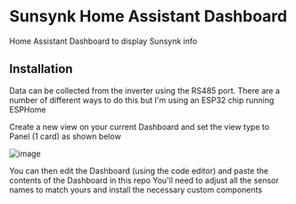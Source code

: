 # Sunsynk Home Assistant Dashboard
Home Assistant Dashboard to display Sunsynk info

## Installation
Data can be collected from the inverter using the RS485 port. There are a number of different ways to do this but I'm using an ESP32 chip running ESPHome

Create a new view on your current Dashboard and set the view type to Panel (1 card) as shown below

![image](https://user-images.githubusercontent.com/7227275/223527428-b4508e6c-cf2d-473a-b63c-ffad11d2630d.png)

You can then edit the Dashboard (using the code editor) and paste the contents of the Dashboard in this repo
You'll need to adjust all the sensor names to match yours and install the necessary custom components
